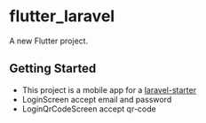 # flutter_laravel

A new Flutter project.

## Getting Started

- This project is a mobile app for a [laravel-starter](https://github.com/arma7x/laravel-starter)
- LoginScreen accept email and password
- LoginQrCodeScreen accept qr-code
